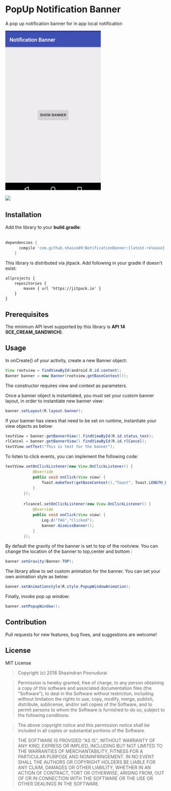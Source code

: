 # PopUp Notification Banner

A pop up notification banner for in app local notification

![demo](/demo.gif)

[![](https://jitpack.io/v/shasin89/NotificationBanner.svg)](https://jitpack.io/#shasin89/NotificationBanner)


## Installation

Add the library to your **build.gradle**:

```gradle

dependencies {
      compile 'com.github.shasin89:NotificationBanner:{latest-release}'
    }
```
This library is distributed via jitpack. Add following in your gradle if doesn't exist:

```
allprojects {
    repositories {
        maven { url 'https://jitpack.io' }
    }
}
```

## Prerequisites

The minimum API level supported by this library is **API 14 (ICE_CREAM_SANDWICH)**.

## Usage

In onCreate() of your activity, create a new Banner object:

```java
View rootview = findViewById(android.R.id.content);
Banner banner = new Banner(rootview,getBaseContext());
```
The constructor requires view and context as parameters.

Once a banner object is instantiated, you must set your custom banner layout, in order to instantiate new banner view:

```java
banner.setLayout(R.layout.banner);
```

If your banner has views that need to be set on runtime, instantiate your view objects as below:
```java
textView = banner.getBannerView().findViewById(R.id.status_text);
rlCancel = banner.getBannerView().findViewById(R.id.rlCancel);
textView.setText("This is text for the banner");
```

To listen to click events, you can implement the following code:
```java
textView.setOnClickListener(new View.OnClickListener() {
            @Override
            public void onClick(View view) {
                Toast.makeText(getBaseContext(),"Toast", Toast.LENGTH_LONG).show();
            }
        });

        rlcancel.setOnClickListener(new View.OnClickListener() {
            @Override
            public void onClick(View view) {
                Log.d("TAG","Clicked");
                banner.dismissBanner();
            }
        });
```
By default the gravity of the banner is set to top of the rootview. You can change the location of the banner to top,center and bottom :
```java
banner.setGravity(Banner.TOP);
```
The library allow to set custom animation for the banner. You can set your own animation style as below:
```java
banner.setAnimationstyle(R.style.PopupWindowAnimation);
```

Finally, invoke pop up window:
```java
banner.setPopupWindow();
```
## Contribution
Pull requests for new features, bug fixes, and suggestions are welcome!

## License

MIT License

> Copyright (c) 2018 Shasindran Poonudurai

> Permission is hereby granted, free of charge, to any person obtaining a copy
of this software and associated documentation files (the "Software"), to deal
in the Software without restriction, including without limitation the rights
to use, copy, modify, merge, publish, distribute, sublicense, and/or sell
copies of the Software, and to permit persons to whom the Software is
furnished to do so, subject to the following conditions:

> The above copyright notice and this permission notice shall be included in all
copies or substantial portions of the Software.

> THE SOFTWARE IS PROVIDED "AS IS", WITHOUT WARRANTY OF ANY KIND, EXPRESS OR
IMPLIED, INCLUDING BUT NOT LIMITED TO THE WARRANTIES OF MERCHANTABILITY,
FITNESS FOR A PARTICULAR PURPOSE AND NONINFRINGEMENT. IN NO EVENT SHALL THE
AUTHORS OR COPYRIGHT HOLDERS BE LIABLE FOR ANY CLAIM, DAMAGES OR OTHER
LIABILITY, WHETHER IN AN ACTION OF CONTRACT, TORT OR OTHERWISE, ARISING FROM,
OUT OF OR IN CONNECTION WITH THE SOFTWARE OR THE USE OR OTHER DEALINGS IN THE
SOFTWARE.


